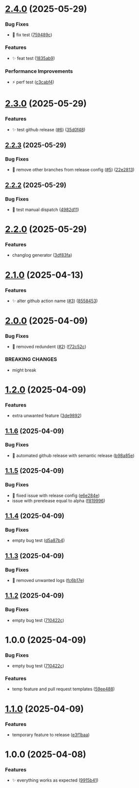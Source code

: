 # [2.4.0](https://github.com/SandeepOCT/publish-test/compare/v2.3.0...v2.4.0) (2025-05-29)


### Bug Fixes

* 🐛 fix test ([759489c](https://github.com/SandeepOCT/publish-test/commit/759489c48fe32cd2227d0fbe7823688e0cdfdb94))


### Features

* ✨  feat test ([1835ab9](https://github.com/SandeepOCT/publish-test/commit/1835ab9e5609ba9e1f5b8719ff71d4887782e55a))


### Performance Improvements

* ⚡ perf test ([c3cabf4](https://github.com/SandeepOCT/publish-test/commit/c3cabf4e32a6af20eb3c3c781e5c6f69f227cfae))

# [2.3.0](https://github.com/SandeepOCT/publish-test/compare/v2.2.3...v2.3.0) (2025-05-29)


### Features

* ✨ test github release ([#6](https://github.com/SandeepOCT/publish-test/issues/6)) ([35d0f48](https://github.com/SandeepOCT/publish-test/commit/35d0f4851ee2f060555cfab15a053755b84cfaca))

## [2.2.3](https://github.com/SandeepOCT/publish-test/compare/v2.2.2...v2.2.3) (2025-05-29)


### Bug Fixes

* 🐛 remove other branches from release config ([#5](https://github.com/SandeepOCT/publish-test/issues/5)) ([22e2813](https://github.com/SandeepOCT/publish-test/commit/22e281300f8ebecfae9e62f6682e7fe7368a8afb))

## [2.2.2](https://github.com/SandeepOCT/publish-test/compare/v2.2.1...v2.2.2) (2025-05-29)


### Bug Fixes

* 🐛 test manual dispatch ([4982d11](https://github.com/SandeepOCT/publish-test/commit/4982d112974f6838c68d2a7618edc9ca7a1249b4))

# [2.2.0](https://github.com/SandeepOCT/publish-test/compare/v2.1.0...v2.2.0) (2025-05-29)


### Features

* changlog generator ([3df83fa](https://github.com/SandeepOCT/publish-test/commit/3df83fad83061bba752ac0bf1bc54b0e1e7cf3a0))

# [2.1.0](https://github.com/SandeepOCT/publish-test/compare/v2.0.0...v2.1.0) (2025-04-13)


### Features

* ✨ alter github action name ([#3](https://github.com/SandeepOCT/publish-test/issues/3)) ([8558453](https://github.com/SandeepOCT/publish-test/commit/855845385e9e8fcbf7a6de97246592ae76dfefb1))

# [2.0.0](https://github.com/SandeepOCT/publish-test/compare/v1.2.0...v2.0.0) (2025-04-09)


### Bug Fixes

* 🐛 removed redundent  ([#2](https://github.com/SandeepOCT/publish-test/issues/2)) ([f72c52c](https://github.com/SandeepOCT/publish-test/commit/f72c52c7a4efed7353bed686d259c687a4a2bba2))


### BREAKING CHANGES

* might break

# [1.2.0](https://github.com/SandeepOCT/publish-test/compare/v1.1.6...v1.2.0) (2025-04-09)


### Features

* extra unwanted feature ([3de9892](https://github.com/SandeepOCT/publish-test/commit/3de9892d43194d100b4e5c14c6ec577da4af258b))

## [1.1.6](https://github.com/SandeepOCT/publish-test/compare/v1.1.5...v1.1.6) (2025-04-09)


### Bug Fixes

* 🐛 automated github release with semantic release ([b98a85e](https://github.com/SandeepOCT/publish-test/commit/b98a85ec401a1b4f9e3e8c17ca61a145da6b1f04))

## [1.1.5](https://github.com/SandeepOCT/publish-test/compare/v1.1.4...v1.1.5) (2025-04-09)


### Bug Fixes

* 🐛 fixed issue with release config ([e6e284e](https://github.com/SandeepOCT/publish-test/commit/e6e284e4e2d6505a7b6d867f8e5cbdb513194f9c))
* issue with prerelease equal to alpha ([f819996](https://github.com/SandeepOCT/publish-test/commit/f819996fe443873735a5856851d5c993ea0f318d))

## [1.1.4](https://github.com/SandeepOCT/publish-test/compare/v1.1.3...v1.1.4) (2025-04-09)


### Bug Fixes

* empty bug test ([d5a87b4](https://github.com/SandeepOCT/publish-test/commit/d5a87b4775079c50a04df2c9d474dbe3c6ac5a6f))

## [1.1.3](https://github.com/SandeepOCT/publish-test/compare/v1.1.2...v1.1.3) (2025-04-09)


### Bug Fixes

* 🐛 removed unwanted logs ([fc6b17e](https://github.com/SandeepOCT/publish-test/commit/fc6b17e2aad825920ad5f68b292341965f396634))

## [1.1.2](https://github.com/SandeepOCT/publish-test/compare/v1.1.1...v1.1.2) (2025-04-09)


### Bug Fixes

* empty bug test ([710422c](https://github.com/SandeepOCT/publish-test/commit/710422cb235cda4b42f47549ba91a5d15c486213))

# 1.0.0 (2025-04-09)


### Bug Fixes

* empty bug test ([710422c](https://github.com/SandeepOCT/publish-test/commit/710422cb235cda4b42f47549ba91a5d15c486213))


### Features

* temp feature and pull request templates ([59ee488](https://github.com/SandeepOCT/publish-test/commit/59ee48807056e02a06369aa354bf390301d4fa9d))

# [1.1.0](https://github.com/SandeepOCT/publish-test/compare/v1.0.0...v1.1.0) (2025-04-09)


### Features

* temporary feature to release ([e3f1baa](https://github.com/SandeepOCT/publish-test/commit/e3f1baad3c95880c13fd29f213546e9116f496df))

# 1.0.0 (2025-04-08)


### Features

* ✨ everything works as expected ([9915b41](https://github.com/SandeepOCT/publish-test/commit/9915b41e7ea2a8e609daa43942398a8e288c04a6))

